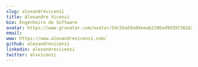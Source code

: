 ```yaml
---
slug: alexandrevicenzi
title: Alexandre Vicenzi
bio: Engenheiro de Software
avatar: https://www.gravatar.com/avatar/5dc5ba59a94eeab2106ad9d397361b2c?s=200&d=mp
email:
www: https://www.alexandrevicenzi.com/
github: alexandrevicenzi
linkedin: alexandrevicenzi
twitter: alxvicenzi
---
```

